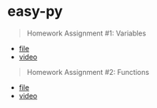 # easy-py

> Homework Assignment #1: Variables
  
   - [file](./00-variables/main.py)  
   - [video](https://youtu.be/FtjX9egYl1I)  
    
> Homework Assignment #2: Functions
  
   - [file](./01-functions/functions.py)  
   - [video](https://youtu.be/yu18Fp8d9pk)  
    